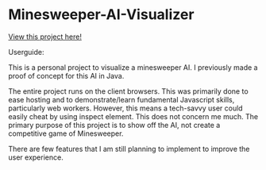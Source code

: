 # Minesweeper-AI-Visualizer

[View this project here!](https://jacklee9355.github.io/Minesweeper-AI-Visualizer/)

Userguide:

This is a personal project to visualize a minesweeper AI. I previously made a proof of concept for this AI in Java.

The entire project runs on the client browsers. This was primarily done to ease hosting and to demonstrate/learn fundamental Javascript skills, particularly web workers. However, this means a tech-savvy user could easily cheat by using inspect element. This does not concern me much. The primary purpose of this project is to show off the AI, not create a competitive game of Minesweeper.

There are few features that I am still planning to implement to improve the user experience. 
